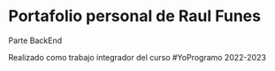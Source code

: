 <h1>Portafolio personal de Raul Funes</h1>

Parte BackEnd

Realizado como trabajo integrador del curso #YoProgramo 2022-2023
